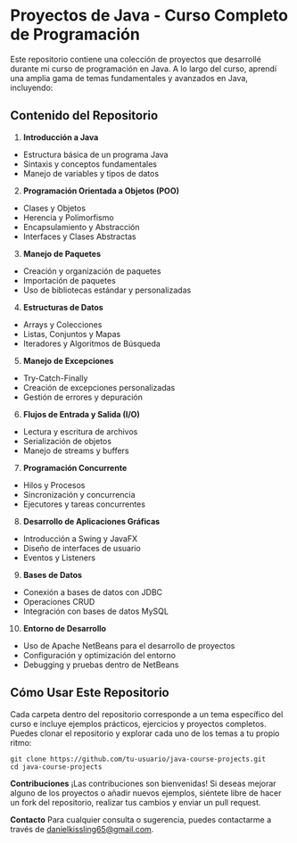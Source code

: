 # Proyectos de Java - Curso Completo de Programación

Este repositorio contiene una colección de proyectos que desarrollé durante mi curso de programación en Java. A lo largo del curso, aprendí una amplia gama de temas fundamentales y avanzados en Java, incluyendo:

## Contenido del Repositorio

1. **Introducción a Java**
  - Estructura básica de un programa Java
  - Sintaxis y conceptos fundamentales
  - Manejo de variables y tipos de datos

2. **Programación Orientada a Objetos (POO)**
  - Clases y Objetos
  - Herencia y Polimorfismo
  - Encapsulamiento y Abstracción
  - Interfaces y Clases Abstractas

3. **Manejo de Paquetes**
  - Creación y organización de paquetes
  - Importación de paquetes
  - Uso de bibliotecas estándar y personalizadas

4. **Estructuras de Datos**
  - Arrays y Colecciones
  - Listas, Conjuntos y Mapas
  - Iteradores y Algoritmos de Búsqueda

5. **Manejo de Excepciones**
  - Try-Catch-Finally
  - Creación de excepciones personalizadas
  - Gestión de errores y depuración

6. **Flujos de Entrada y Salida (I/O)**
  - Lectura y escritura de archivos
  - Serialización de objetos
  - Manejo de streams y buffers

7. **Programación Concurrente**
  - Hilos y Procesos
  - Sincronización y concurrencia
  - Ejecutores y tareas concurrentes

8. **Desarrollo de Aplicaciones Gráficas**
  - Introducción a Swing y JavaFX
  - Diseño de interfaces de usuario
  - Eventos y Listeners

9. **Bases de Datos**
  - Conexión a bases de datos con JDBC
  - Operaciones CRUD
  - Integración con bases de datos MySQL

10. **Entorno de Desarrollo**
   - Uso de Apache NetBeans para el desarrollo de proyectos
   - Configuración y optimización del entorno
   - Debugging y pruebas dentro de NetBeans

## Cómo Usar Este Repositorio

Cada carpeta dentro del repositorio corresponde a un tema específico del curso e incluye ejemplos prácticos, ejercicios y proyectos completos. Puedes clonar el repositorio y explorar cada uno de los temas a tu propio ritmo:

```
git clone https://github.com/tu-usuario/java-course-projects.git
cd java-course-projects 
```

**Contribuciones**
¡Las contribuciones son bienvenidas! Si deseas mejorar alguno de los proyectos o añadir nuevos ejemplos, siéntete libre de hacer un fork del repositorio, realizar tus cambios y enviar un pull request.

**Contacto**
Para cualquier consulta o sugerencia, puedes contactarme a través de danielkissling65@gmail.com.


